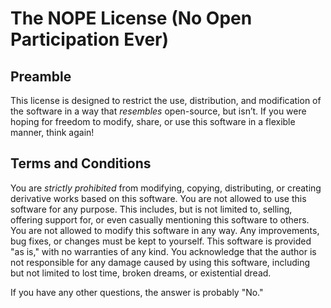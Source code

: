 # The NOPE License (No Open Participation Ever)

## Preamble
This license is designed to restrict the use, distribution, and modification of the software in a way that *resembles* open-source, but isn’t. If you were hoping for freedom to modify, share, or use this software in a flexible manner, think again!

## Terms and Conditions
You are *strictly prohibited* from modifying, copying, distributing, or creating derivative works based on this software. You are not allowed to use this software for any purpose. This includes, but is not limited to, selling, offering support for, or even casually mentioning this software to others. You are not allowed to modify this software in any way. Any improvements, bug fixes, or changes must be kept to yourself. This software is provided "as is," with no warranties of any kind. You acknowledge that the author is not responsible for any damage caused by using this software, including but not limited to lost time, broken dreams, or existential dread.

If you have any other questions, the answer is probably "No."